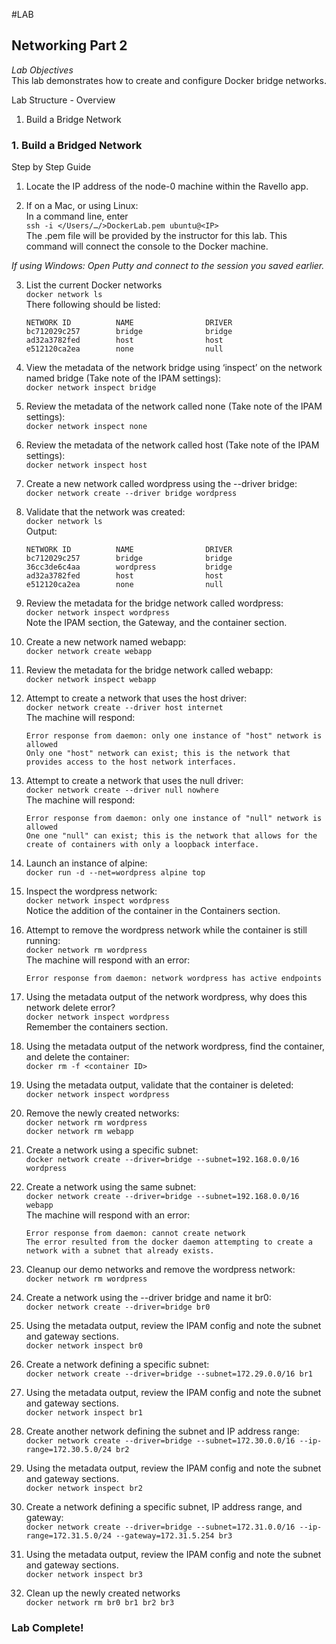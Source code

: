 #LAB
## Networking Part 2
*Lab Objectives*  
This lab demonstrates how to create and configure Docker bridge networks.  

Lab Structure - Overview
1.	Build a Bridge Network

### 1. Build a Bridged Network
Step by Step Guide
1.	Locate the IP address of the node-0 machine within the Ravello app.

2.	If on a Mac, or using Linux:  
In a command line, enter  
`ssh -i </Users/…/>DockerLab.pem ubuntu@<IP>`  
The .pem file will be provided by the instructor for this lab. This command will connect the console to the Docker machine.

*If using Windows: Open Putty and connect to the session you saved earlier.*
 

3.	List the current Docker networks  
`docker network ls`  
There following should be listed:  
    ```
    NETWORK ID          NAME                DRIVER
    bc712029c257        bridge              bridge
    ad32a3782fed        host                host
    e512120ca2ea        none                null
    ```

4.	View the metadata of the network bridge using ‘inspect’ on the network named bridge (Take note of the IPAM settings):  
`docker network inspect bridge`

5.	Review the metadata of the network called none  (Take note of the IPAM settings):  
`docker network inspect none`

6.	Review the metadata of the network called host (Take note of the IPAM settings):  
`docker network inspect host`

7.	Create a new network called wordpress using the --driver bridge:  
`docker network create --driver bridge wordpress`

8.	Validate that the network was created:  
`docker network ls`  
    Output:
    ```
    NETWORK ID          NAME                DRIVER
    bc712029c257        bridge              bridge
    36cc3de6c4aa        wordpress           bridge
    ad32a3782fed        host                host
    e512120ca2ea        none                null
    ```

9.	Review the metadata for the bridge network called wordpress:  
`docker network inspect wordpress`  
Note the IPAM section, the Gateway, and the container section.

10.	Create a new network named webapp:  
`docker network create webapp`

11.	Review the metadata for the bridge network called webapp:  
`docker network inspect webapp`

12.	Attempt to create a network that uses the host driver:  
`docker network create --driver host internet`  
    The machine will respond:  
    ```
    Error response from daemon: only one instance of "host" network is allowed
    Only one "host" network can exist; this is the network that provides access to the host network interfaces.
    ```

13.	Attempt to create a network that uses the null driver:  
`docker network create --driver null nowhere`  
    The machine will respond:
    ```
    Error response from daemon: only one instance of "null" network is allowed
    One one "null" can exist; this is the network that allows for the create of containers with only a loopback interface.
    ```

14.	Launch an instance of alpine:  
`docker run -d --net=wordpress alpine top`

15.	Inspect the wordpress network:  
`docker network inspect wordpress`  
Notice the addition of the container in the Containers section.

16.	Attempt to remove the wordpress network while the container is still running:  
`docker network rm wordpress`  
    The machine will respond with an error:  
    ```
    Error response from daemon: network wordpress has active endpoints
    ```

17.	Using the metadata output of the network wordpress, why does this network delete error?  
`docker network inspect wordpress`  
Remember the containers section.

18.	Using the metadata output of the network wordpress, find the container, and delete the container:  
``docker rm -f <container ID>``

19.	Using the metadata output, validate that the container is deleted:  
`docker network inspect wordpress`

20.	Remove the newly created networks:  
`docker network rm wordpress`  
`docker network rm webapp`

21.  Create a network using a specific subnet:  
`docker network create --driver=bridge --subnet=192.168.0.0/16 wordpress`

22. Create a network using the same subnet:  
    `docker network create --driver=bridge --subnet=192.168.0.0/16 webapp`  
    The machine will respond with an error:  
    ```
    Error response from daemon: cannot create network
    The error resulted from the docker daemon attempting to create a network with a subnet that already exists.
    ```
 
23.	Cleanup our demo networks and remove the wordpress network:  
`docker network rm wordpress`

24.	Create a network using the --driver bridge and name it br0:  
`docker network create --driver=bridge br0`

25.	Using the metadata output, review the IPAM config and note the subnet and gateway sections.  
`docker network inspect br0`

26.	Create a network defining a specific subnet:  
`docker network create --driver=bridge --subnet=172.29.0.0/16 br1`  

27.	Using the metadata output, review the IPAM config and note the subnet and gateway sections.  
`docker network inspect br1`

28.	Create another network defining the subnet and IP address range:  
`docker network create --driver=bridge --subnet=172.30.0.0/16 --ip-range=172.30.5.0/24 br2`

29.	Using the metadata output, review the IPAM config and note the subnet and gateway sections.  
`docker network inspect br2`

30.	Create a network defining a specific subnet, IP address range, and gateway:  
`docker network create --driver=bridge --subnet=172.31.0.0/16 --ip-range=172.31.5.0/24 --gateway=172.31.5.254 br3`

31.	Using the metadata output, review the IPAM config and note the subnet and gateway sections.  
`docker network inspect br3`

32.	Clean up the newly created networks  
`docker network rm br0 br1 br2 br3`

### Lab Complete!
